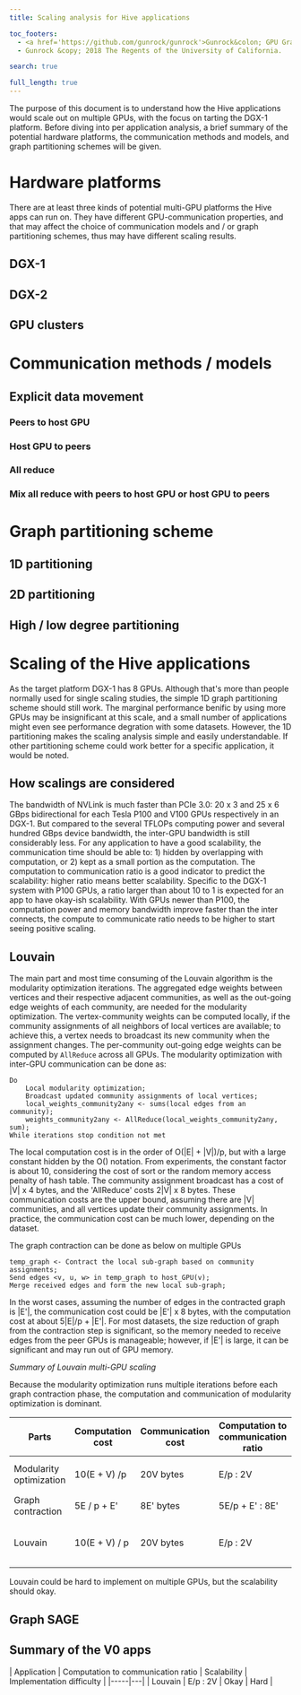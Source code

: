 ```yaml
---
title: Scaling analysis for Hive applications

toc_footers:
  - <a href='https://github.com/gunrock/gunrock'>Gunrock&colon; GPU Graph Analytics</a>
  - Gunrock &copy; 2018 The Regents of the University of California.

search: true

full_length: true
---
```


The purpose of this document is to understand how the Hive applications would
scale out on multiple GPUs, with the focus on tarting the DGX-1 platform.
Before diving into per application analysis, a brief summary of the potential
hardware platforms, the communication methods and models, and graph
partitioning schemes will be given.

# Hardware platforms

There are at least three kinds of potential multi-GPU platforms the Hive apps
can run on. They have different GPU-communication properties, and that may
affect the choice of communication models and / or graph partitioning schemes,
thus may have different scaling results.

## DGX-1

## DGX-2

## GPU clusters

# Communication methods / models

## Explicit data movement

### Peers to host GPU

### Host GPU to peers

### All reduce

### Mix all reduce with peers to host GPU or host GPU to peers

# Graph partitioning scheme

## 1D partitioning

## 2D partitioning

## High / low degree partitioning

# Scaling of the Hive applications

As the target platform DGX-1 has 8 GPUs. Although that's more than people
normally used for single scaling studies, the simple 1D graph partitioning
scheme should still work. The marginal performance benific by using more GPUs
may be insignificant at this scale, and a small number of applications might even see
performance degration with some datasets. However, the 1D partitioning makes
the scaling analysis simple and easily understandable. If other partitioning
scheme could work better for a specific application, it would be noted.

## How scalings are considered

The bandwidth of NVLink is much faster than PCIe 3.0: 20 x 3 and 25 x 6 GBps
bidirectional for each Tesla P100 and V100 GPUs respectively in an DGX-1. But
compared to the several TFLOPs computing power and several hundred GBps device
bandwidth, the inter-GPU bandwidth is still considerably less. For any
application to have a good scalability, the communication time should be able
to: 1) hidden by overlapping with computation, or 2) kept as a small portion as
the computation. The computation to communication ratio is a good indicator to
predict the scalability: higher ratio means better scalability. Specific to the
DGX-1 system with P100 GPUs, a ratio larger than about 10 to 1 is expected for
an app to have okay-ish scalability. With GPUs newer than P100, the computation
power and memory bandwidth improve faster than the inter connects, the compute
to communicate ratio needs to be higher to start seeing positive scaling.

## Louvain

The main part and most time consuming of the Louvain algorithm is the
modularity optimization iterations. The aggregated edge weights between
vertices and their respective adjacent communities, as well as the out-going
edge weights of each community, are needed for the modularity optimization. The
vertex-community weights can be computed locally, if the community assignments
of all neighbors of local vertices are available; to achieve this, a vertex
needs to broadcast its new community when the assignment changes. The
per-community out-going edge weights can be computed by `AllReduce` across all
GPUs. The modularity optimization with inter-GPU communication can be done as:

```
Do
    Local modularity optimization;
    Broadcast updated community assignments of local vertices;
    local_weights_community2any <- sums(local edges from an community);
    weights_community2any <- AllReduce(local_weights_community2any, sum);
While iterations stop condition not met
```

The local computation cost is in the order of O(|E| + |V|)/p, but with a large
constant hidden by the O() notation. From experiments, the constant factor is
about 10, considering the cost of sort or the random memory access penalty of
hash table. The community assignment broadcast has a cost of |V| x 4 bytes, and
the 'AllReduce' costs 2|V| x 8 bytes. These communication costs are the upper
bound, assuming there are |V| communities, and all vertices update their
community assignments. In practice, the communication cost can be much lower,
depending on the dataset.

The graph contraction can be done as below on multiple GPUs
```
temp_graph <- Contract the local sub-graph based on community assignments;
Send edges <v, u, w> in temp_graph to host_GPU(v);
Merge received edges and form the new local sub-graph;
```

In the worst cases, assuming the number of edges in the contracted graph is
|E'|, the communication cost could be |E'| x 8 bytes, with the computation cost
at about 5|E|/p + |E'|. For most datasets, the size reduction of graph from the
contraction step is significant, so the memory needed to receive edges from the
peer GPUs is manageable; however, if |E'| is large, it can be significant and
may run out of GPU memory.

*Summary of Louvain multi-GPU scaling*

Because the modularity optimization runs multiple iterations before each graph
contraction phase, the computation and communication of modularity optimization
is dominant.

| Parts                   | Computation cost | Communication cost    | Computation to communication ratio | Scalability | Memory usage |
|-------------------------|------------------|-----------|-----------------|------|--------------------------|
| Modularity optimization | 10(E + V) /p     | 20V bytes | E/p : 2V        | Okay | 88E/p + 12V bytes        |
| Graph contraction       | 5E / p + E'      | 8E' bytes | 5E/p + E' : 8E' | Hard | 16E' bytes               |
| Louvain                 | 10(E + V) / p    | 20V bytes | E/p : 2V        | Okay | 88E/p + 12V + 16E' bytes |

Louvain could be hard to implement on multiple GPUs, but the scalability should
okay.

## Graph SAGE

## Summary of the V0 apps

| Application | Computation to communication ratio | Scalability | Implementation difficulty |
|-----|---|
| Louvain     | E/p : 2V       | Okay | Hard |
